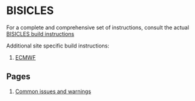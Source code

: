 # BISICLES

For a complete and comprehensive set of instructions, consult the actual [BISICLES build instructions](http://davis.lbl.gov/Manuals/BISICLES-DOCS/index.html)

Additional site specific build instructions:

1. [ECMWF](https://BISICLES-users.github.io/BISICLES_ecmwf)

## Pages

1. [Common issues and warnings](https://BISICLES-users.github.io/warnings_issues)
